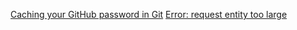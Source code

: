 [Caching your GitHub password in Git](https://help.github.com/articles/caching-your-github-password-in-git/)
[Error: request entity too large](https://stackoverflow.com/questions/19917401/error-request-entity-too-large)
